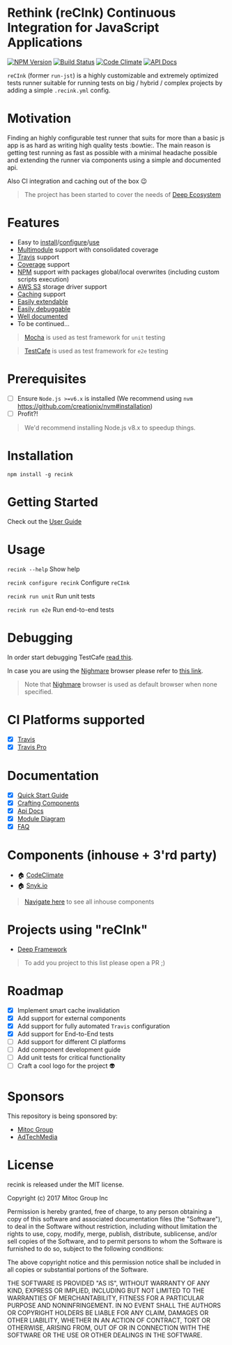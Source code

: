 Rethink (reCInk) Continuous Integration for JavaScript Applications 
===================================================================

[![NPM Version](https://img.shields.io/npm/v/recink.svg?maxAge=0)](https://npmjs.org/package/recink)
[![Build Status](https://travis-ci.org/MitocGroup/reCInk.svg?branch=master&maxAge=0)](https://travis-ci.org/MitocGroup/reCInk)
[![Code Climate](https://codeclimate.com/github/MitocGroup/reCInk/badges/gpa.svg?maxAge=0)](https://codeclimate.com/github/MitocGroup/reCInk)
[![API Docs](https://mitocgroup.github.io/reCInk/api/badge.svg?maxAge=0)](https://mitocgroup.github.io/reCInk/api/)

`reCInk` (former `run-jst`) is a highly customizable and extremely optimized tests runner
suitable for running tests on big / hybrid / complex projects by adding a simple `.recink.yml` config.

# Motivation

Finding an highly configurable test runner that suits for more than a basic js app
is as hard as writing high quality tests :bowtie:. The main reason is getting test running as fast as possible
with a minimal headache possible and extending the runner via components using a simple and documented api.

Also CI integration and caching out of the box :wink:

> The project has been started to cover the needs of [Deep Ecosystem](https://github.com/MitocGroup/deep-framework)

# Features

- Easy to [install](https://github.com/MitocGroup/reCInk#installation)/[configure](https://github.com/MitocGroup/reCInk/blob/master/docs/guide.md#configuring-github-project)/[use](https://github.com/MitocGroup/reCInk#usage)
- [Multimodule](https://github.com/MitocGroup/deep-framework/blob/master/.recink.yml#L58) support with consolidated coverage
- [Travis](https://travis-ci.org) support
- [Coverage](https://istanbul.js.org) support
- [NPM](https://www.npmjs.com) support with packages global/local overwrites (including custom scripts execution)
- [AWS S3](https://aws.amazon.com/s3/) storage driver support
- [Caching](https://github.com/MitocGroup/reCInk/blob/master/bin/templates/.recink.yml#L10) support
- [Easily extendable](https://github.com/MitocGroup/reCInk#components-inhouse--3rd-party)
- [Easily debuggable](https://github.com/MitocGroup/reCInk#debugging)
- [Well documented](https://github.com/MitocGroup/reCInk#documentation)
- To be continued...

> [Mocha](http://mochajs.org) is used as test framework for `unit` testing

> [TestCafe](https://devexpress.github.io/testcafe/) is used as test framework for `e2e` testing

# Prerequisites

- [ ] Ensure `Node.js >=v6.x` is installed (We recommend using `nvm` https://github.com/creationix/nvm#installation)
- [ ] Profit?!

> We'd recommend installing Node.js v8.x to speedup things.

# Installation

`npm install -g recink`

# Getting Started

Check out the [User Guide](https://github.com/MitocGroup/reCInk/blob/master/docs/guide.md#configuring-github-project)

# Usage

`recink --help` Show help

`recink configure recink` Configure `reCInk`

`recink run unit` Run unit tests

`recink run e2e` Run end-to-end tests

# Debugging

In order start debugging TestCafe [read this](http://devexpress.github.io/testcafe/documentation/test-api/debugging.html).

In case you are using the [Nighmare](https://github.com/ryx/testcafe-browser-provider-nightmare) browser please refer to [this link](https://github.com/ryx/testcafe-browser-provider-nightmare#debugging).

> Note that [Nighmare](https://github.com/ryx/testcafe-browser-provider-nightmare) browser is used as default browser when none specified.

# CI Platforms supported

- [x] [Travis](https://travis-ci.org)
- [x] [Travis Pro](https://travis-ci.com)

# Documentation

- [x] [Quick Start Guide](https://github.com/MitocGroup/reCInk/blob/master/docs/guide.md)
- [x] [Crafting Components](https://github.com/MitocGroup/reCInk/blob/master/docs/component-guide.md)
- [x] [Api Docs](https://mitocgroup.github.io/reCInk/api/identifiers.html)
- [x] [Module Diagram](https://mitocgroup.github.io/reCInk/module-diagram.html)
- [x] [FAQ](https://github.com/MitocGroup/reCInk/blob/master/docs/faq.md)

# Components (inhouse + 3'rd party)

- :house: [CodeClimate](https://github.com/MitocGroup/reCInk/blob/master/components/codeclimate/README.md)
- :house: [Snyk.io](https://github.com/MitocGroup/reCInk/blob/master/components/snyk/README.md)

> [Navigate here](https://github.com/MitocGroup/reCInk/tree/master/components) to see all inhouse components

# Projects using "reCInk"

- [Deep Framework](https://github.com/MitocGroup/deep-framework)

> To add you project to this list please open a PR ;)

# Roadmap

- [x] Implement smart cache invalidation
- [x] Add support for external components
- [x] Add support for fully automated `Travis` configuration 
- [x] Add support for End-to-End tests
- [ ] Add support for different CI platforms
- [ ] Add component development guide
- [ ] Add unit tests for critical functionality
- [ ] Craft a cool logo for the project :alien:

# Sponsors

This repository is being sponsored by:

- [Mitoc Group](https://www.mitocgroup.com)
- [AdTechMedia](https://www.adtechmedia.io)

# License

recink is released under the MIT license.

Copyright (c) 2017 Mitoc Group Inc

Permission is hereby granted, free of charge, to any person obtaining a copy
of this software and associated documentation files (the "Software"), to deal
in the Software without restriction, including without limitation the rights
to use, copy, modify, merge, publish, distribute, sublicense, and/or sell
copies of the Software, and to permit persons to whom the Software is
furnished to do so, subject to the following conditions:

The above copyright notice and this permission notice shall be included in all
copies or substantial portions of the Software.

THE SOFTWARE IS PROVIDED "AS IS", WITHOUT WARRANTY OF ANY KIND, EXPRESS OR
IMPLIED, INCLUDING BUT NOT LIMITED TO THE WARRANTIES OF MERCHANTABILITY,
FITNESS FOR A PARTICULAR PURPOSE AND NONINFRINGEMENT. IN NO EVENT SHALL THE
AUTHORS OR COPYRIGHT HOLDERS BE LIABLE FOR ANY CLAIM, DAMAGES OR OTHER
LIABILITY, WHETHER IN AN ACTION OF CONTRACT, TORT OR OTHERWISE, ARISING FROM,
OUT OF OR IN CONNECTION WITH THE SOFTWARE OR THE USE OR OTHER DEALINGS IN THE
SOFTWARE.
